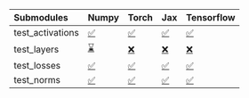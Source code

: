 | Submodules       | Numpy                                                                                                                           | Torch                                                                                                                           | Jax                                                                                                                             | Tensorflow                                                                                                                      |
|:-----------------|:--------------------------------------------------------------------------------------------------------------------------------|:--------------------------------------------------------------------------------------------------------------------------------|:--------------------------------------------------------------------------------------------------------------------------------|:--------------------------------------------------------------------------------------------------------------------------------|
| test_activations | <a href="https://github.com/unifyai/ivy/runs/7973518603?check_suite_focus=true" rel="noopener noreferrer" target="_blank">✅</a> | <a href="https://github.com/unifyai/ivy/runs/7973519210?check_suite_focus=true" rel="noopener noreferrer" target="_blank">✅</a> | <a href="https://github.com/unifyai/ivy/runs/7973519843?check_suite_focus=true" rel="noopener noreferrer" target="_blank">✅</a> | <a href="https://github.com/unifyai/ivy/runs/7973520420?check_suite_focus=true" rel="noopener noreferrer" target="_blank">✅</a> |
| test_layers      | <a href="https://github.com/unifyai/ivy/runs/7973518752?check_suite_focus=true" rel="noopener noreferrer" target="_blank">⌛</a> | <a href="https://github.com/unifyai/ivy/runs/7973519395?check_suite_focus=true" rel="noopener noreferrer" target="_blank">❌</a> | <a href="https://github.com/unifyai/ivy/runs/7973520006?check_suite_focus=true" rel="noopener noreferrer" target="_blank">❌</a> | <a href="https://github.com/unifyai/ivy/runs/7973520557?check_suite_focus=true" rel="noopener noreferrer" target="_blank">❌</a> |
| test_losses      | <a href="https://github.com/unifyai/ivy/runs/7973518905?check_suite_focus=true" rel="noopener noreferrer" target="_blank">✅</a> | <a href="https://github.com/unifyai/ivy/runs/7973519557?check_suite_focus=true" rel="noopener noreferrer" target="_blank">✅</a> | <a href="https://github.com/unifyai/ivy/runs/7973520168?check_suite_focus=true" rel="noopener noreferrer" target="_blank">✅</a> | <a href="https://github.com/unifyai/ivy/runs/7973520677?check_suite_focus=true" rel="noopener noreferrer" target="_blank">✅</a> |
| test_norms       | <a href="https://github.com/unifyai/ivy/runs/7973519049?check_suite_focus=true" rel="noopener noreferrer" target="_blank">✅</a> | <a href="https://github.com/unifyai/ivy/runs/7973519694?check_suite_focus=true" rel="noopener noreferrer" target="_blank">✅</a> | <a href="https://github.com/unifyai/ivy/runs/7973520296?check_suite_focus=true" rel="noopener noreferrer" target="_blank">✅</a> | <a href="https://github.com/unifyai/ivy/runs/7973520813?check_suite_focus=true" rel="noopener noreferrer" target="_blank">✅</a> |